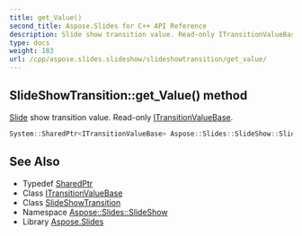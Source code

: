 ```yaml
---
title: get_Value()
second_title: Aspose.Slides for C++ API Reference
description: Slide show transition value. Read-only ITransitionValueBase.
type: docs
weight: 183
url: /cpp/aspose.slides.slideshow/slideshowtransition/get_value/
---
```

## SlideShowTransition::get_Value() method


[Slide](../../../aspose.slides/slide/) show transition value. Read-only [ITransitionValueBase](../../itransitionvaluebase/).

```cpp
System::SharedPtr<ITransitionValueBase> Aspose::Slides::SlideShow::SlideShowTransition::get_Value() override
```

## See Also

* Typedef [SharedPtr](../../system/sharedptr/)
* Class [ITransitionValueBase](../itransitionvaluebase/)
* Class [SlideShowTransition](./)
* Namespace [Aspose::Slides::SlideShow](../)
* Library [Aspose.Slides](../../)